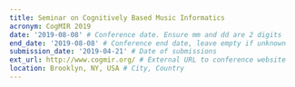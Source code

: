 ```yaml
---
title: Seminar on Cognitively Based Music Informatics
acronym: CogMIR 2019
date: '2019-08-08' # Conference date. Ensure mm and dd are 2 digits
end_date: '2019-08-08' # Conference end date, leave empty if unknown
submission_date: '2019-04-21' # Date of submissions
ext_url: http://www.cogmir.org/ # External URL to conference website
location: Brooklyn, NY, USA # City, Country
---
```

